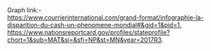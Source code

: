 Graph link:- <br/>
<https://www.courrierinternational.com/grand-format/infographie-la-disparition-du-cash-un-phenomene-mondial#&gid=1&pid=1.> <br/>
https://www.nationsreportcard.gov/profiles/stateprofile?chort=1&sub=MAT&sj=&sfj=NP&st=MN&year=2017R3.
